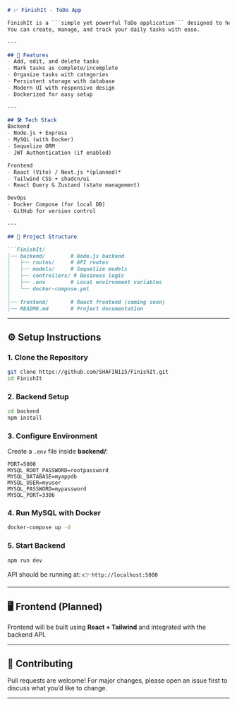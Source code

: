 ``` markdown
# ✅ FinishIt - ToDo App

FinishIt is a ```simple yet powerful ToDo application``` designed to help you stay organized and productive.  
You can create, manage, and track your daily tasks with ease.  

---

## 🚀 Features
- Add, edit, and delete tasks
- Mark tasks as complete/incomplete
- Organize tasks with categories
- Persistent storage with database
- Modern UI with responsive design
- Dockerized for easy setup

---

## 🛠️ Tech Stack
Backend
- Node.js + Express
- MySQL (with Docker)
- Sequelize ORM
- JWT Authentication (if enabled)

Frontend
- React (Vite) / Next.js *(planned)*
- Tailwind CSS + shadcn/ui
- React Query & Zustand (state management)

DevOps
- Docker Compose (for local DB)
- GitHub for version control

---

## 📂 Project Structure

```FinishIt/
│── backend/        # Node.js backend
│   ├── routes/     # API routes
│   ├── models/     # Sequelize models
│   ├── controllers/ # Business logic
│   ├── .env        # Local environment variables
│   └── docker-compose.yml
│
│── frontend/       # React frontend (coming soon)
│── README.md       # Project documentation
````

---

## ⚙️ Setup Instructions

### 1. Clone the Repository
```bash
git clone https://github.com/SHAFIN115/FinishIt.git
cd FinishIt
````

### 2. Backend Setup

```bash
cd backend
npm install
```

### 3. Configure Environment

Create a `.env` file inside **backend/**:

```env
PORT=5000
MYSQL_ROOT_PASSWORD=rootpassword
MYSQL_DATABASE=myappdb
MYSQL_USER=myuser
MYSQL_PASSWORD=mypassword
MYSQL_PORT=3306
```

### 4. Run MySQL with Docker

```bash
docker-compose up -d
```

### 5. Start Backend

```bash
npm run dev
```

API should be running at:
👉 `http://localhost:5000`

---

## 🖥️ Frontend (Planned)

Frontend will be built using **React + Tailwind** and integrated with the backend API.

---

## 🤝 Contributing

Pull requests are welcome! For major changes, please open an issue first to discuss what you’d like to change.

---
